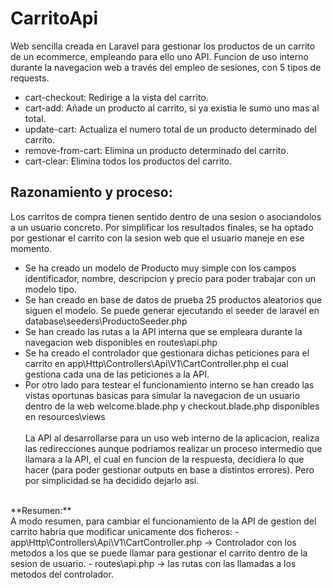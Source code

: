 # CarritoApi
Web sencilla creada en Laravel para gestionar los productos de un carrito de un ecommerce, empleando para ello uno API.
Funcion de uso interno durante la navegacion web a través del empleo de sesiones, con 5 tipos de requests.

- cart-checkout: Redirige a la vista del carrito.
- cart-add: Añade un producto al carrito, si ya existia le sumo uno mas al total.
- update-cart: Actualiza el numero total de un producto determinado del carrito.
- remove-from-cart: Elimina un producto determinado del carrito.
- cart-clear: Elimina todos los productos del carrito.

## Razonamiento y proceso: <br>
Los carritos de compra tienen sentido dentro de una sesion o asociandolos a un usuario concreto. Por simplificar los resultados finales,
se ha optado por gestionar el carrito con la sesion web que el usuario maneje en ese momento. <br>
- Se ha creado un modelo de Producto muy simple con los campos identificador, nombre, descripcion y precio para poder trabajar con un modelo tipo.<br>
- Se han creado en base de datos de prueba 25 productos aleatorios que siguen el modelo. Se puede generar ejecutando el seeder de laravel en
database\seeders\ProductoSeeder.php <br>
- Se han creado las rutas a la API interna que se empleara durante la navegacion web disponibles en routes\api.php<br>
- Se ha creado el controlador que gestionara dichas peticiones para el carrito en app\Http\Controllers\Api\V1\CartController.php el cual gestiona cada una de las peticiones a la API. <br>
- Por otro lado para testear el funcionamiento interno se han creado las vistas oportunas basicas para simular la navegacion de un usuario dentro de la web
welcome.blade.php y checkout.blade.php disponibles en resources\views
<br><br>
La API al desarrollarse para un uso web interno de la aplicacion, realiza las redirecciones aunque podriamos realizar un proceso intermedio que llamara a la API, el cual en funcion de la respuesta, decidiera lo que hacer (para poder gestionar outputs en base a distintos errores).
Pero por simplicidad se ha decidido dejarlo asi.
<br>
**Resumen:** <br>
A modo resumen, para cambiar el funcionamiento de la API de gestion del carrito habria que modificar unicamente dos ficheros:
- app\Http\Controllers\Api\V1\CartController.php -> Controlador con los metodos a los que se puede llamar para gestionar el carrito dentro de la sesion de usuario.
- routes\api.php -> las rutas con las llamadas a los metodos del controlador.

